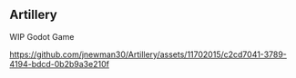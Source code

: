 Artillery
---

WIP Godot Game


https://github.com/jnewman30/Artillery/assets/11702015/c2cd7041-3789-4194-bdcd-0b2b9a3e210f

